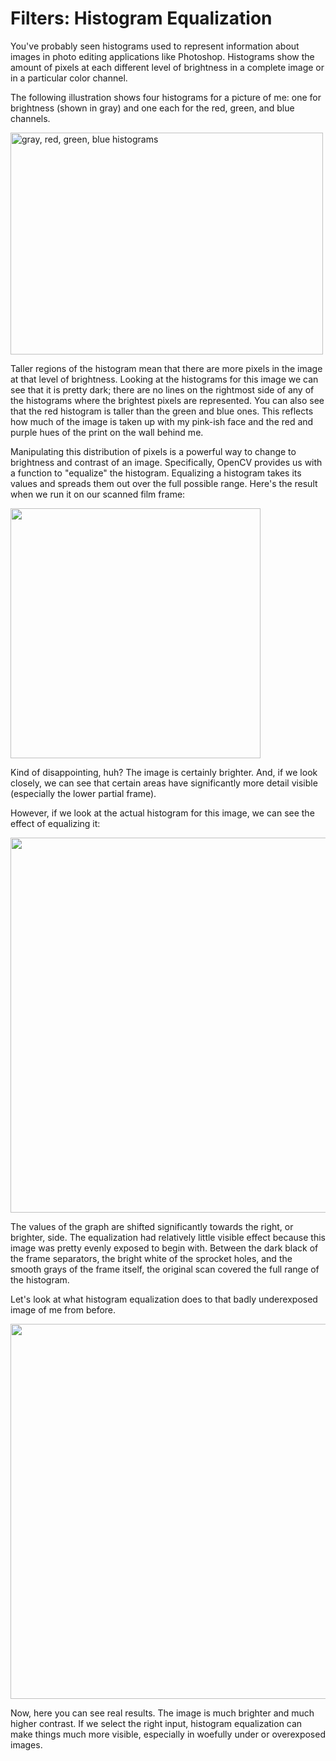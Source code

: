 # Filters: Histogram Equalization

You've probably seen histograms used to represent information about images in photo editing applications like Photoshop. Histograms show the amount of pixels at each different level of brightness in a complete image or in a particular color channel.

The following illustration shows four histograms for a picture of me: one for brightness (shown in gray) and one each for the red, green, and blue channels.

<a href="http://www.flickr.com/photos/unavoidablegrain/9174190443/" title="gray, red, green, blue histograms by atduskgreg, on Flickr"><img src="http://farm8.staticflickr.com/7287/9174190443_224a740ce8.jpg" width="500" height="355" alt="gray, red, green, blue histograms"></a>

Taller regions of the histogram mean that there are more pixels in the image at that level of brightness. Looking at the histograms for this image we can see that it is pretty dark; there are no lines on the rightmost side of any of the histograms where the brightest pixels are represented. You can also see that the red histogram is taller than the green and blue ones. This reflects how much of the image is taken up with my pink-ish face and the red and purple hues of the print on the wall behind me.

Manipulating this distribution of pixels is a powerful way to change to brightness and contrast of an image. Specifically, OpenCV provides us with a function to "equalize" the histogram. Equalizing a histogram takes its values and spreads them out over the full possible range. Here's the result when we run it on our scanned film frame:

<img src="http://gregborenstein.com/assets/opencv/equalize_histogram.gif" width="400px" />

Kind of disappointing, huh? The image is certainly brighter. And, if we look closely, we can see that certain areas have significantly more detail visible (especially the lower partial frame).

However, if we look at the actual histogram for this image, we can see the effect of equalizing it:

<img src="http://gregborenstein.com/assets/opencv/equalized_histograph.gif" width="600px" />

The values of the graph are shifted significantly towards the right, or brighter, side. The equalization had relatively little visible effect because this image was pretty evenly exposed to begin with. Between the dark black of the frame separators, the bright white of the sprocket holes, and the smooth grays of the frame itself, the original scan covered the full range of the histogram.

Let's look at what histogram equalization does to that badly underexposed image of me from before.

<img src="http://gregborenstein.com/assets/opencv/greg_histograph.gif" width="600px" />

Now, here you can see real results. The image is much brighter and much higher contrast. If we select the right input, histogram equalization can make things much more visible, especially in woefully under or overexposed images.